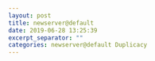 ```yaml
---
layout: post
title: newserver@default
date: 2019-06-28 13:25:39
excerpt_separator: ""
categories: newserver@default Duplicacy
---
```

```

```
